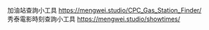 加油站查詢小工具 https://mengwei.studio/CPC_Gas_Station_Finder/<br>
秀泰電影時刻查詢小工具 https://mengwei.studio/showtimes/
